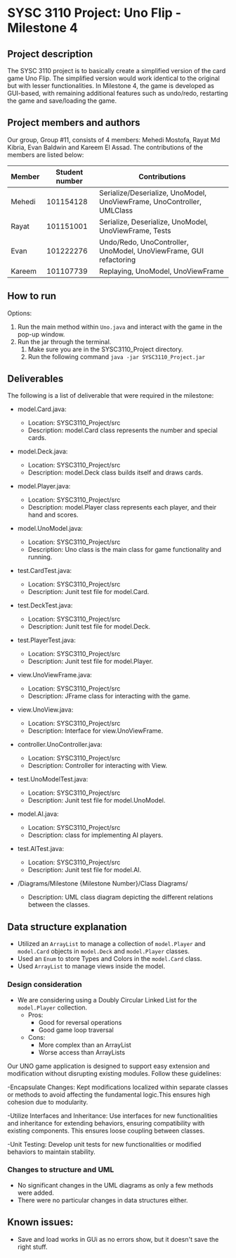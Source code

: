 # SYSC 3110 Project: Uno Flip - Milestone 4

## Project description
The SYSC 3110 project is to basically create a simplified version of the card game Uno Flip. The simplified version would work identical to the original but with 
lesser functionalities. In Milestone 4, the game is developed as GUI-based, with remaining additional features such as undo/redo, restarting the game and save/loading the game.

## Project members and authors
Our group, Group #11, consists of 4 members: Mehedi Mostofa, Rayat Md Kibria, Evan Baldwin and Kareem El Assad. The contributions of the members are listed below:

| Member | Student number | Contributions                                                                       |
|--------|----------------|-------------------------------------------------------------------------------------|
| Mehedi | 101154128      | Serialize/Deserialize, UnoModel, UnoViewFrame, UnoController, UMLClass |
| Rayat  | 101151001      | Serialize, Deserialize, UnoModel, UnoViewFrame, Tests                                       |
| Evan   | 101222276      | Undo/Redo, UnoController, UnoModel, UnoViewFrame, GUI refactoring  |
| Kareem | 101107739      | Replaying, UnoModel, UnoViewFrame                                                                          |

## How to run
Options:
1) Run the main method within `Uno.java` and interact with the game in the pop-up window.
2) Run the jar through the terminal.
   1. Make sure you are in the SYSC3110_Project directory.
   2. Run the following command `java -jar SYSC3110_Project.jar`

## Deliverables
The following is a list of deliverable that were required in the milestone:

- model.Card.java:
	- Location: SYSC3110_Project/src
	- Description: model.Card class represents the number and special cards. 

- model.Deck.java:
	- Location: SYSC3110_Project/src
	- Description: model.Deck class builds itself and draws cards.

- model.Player.java:
	- Location: SYSC3110_Project/src
	- Description: model.Player class represents each player, and their hand and scores.

- model.UnoModel.java:
	- Location: SYSC3110_Project/src
	- Description: Uno class is the main class for game functionality and running. 
	
- test.CardTest.java:
	- Location: SYSC3110_Project/src
	- Description: Junit test file for model.Card.	

- test.DeckTest.java:
	- Location: SYSC3110_Project/src
	- Description: Junit test file for model.Deck.

- test.PlayerTest.java:
	- Location: SYSC3110_Project/src
	- Description: Junit test file for model.Player.

- view.UnoViewFrame.java:
	- Location: SYSC3110_Project/src
	- Description: JFrame class for interacting with the game.

- view.UnoView.java:
	- Location: SYSC3110_Project/src
	- Description: Interface for view.UnoViewFrame.

- controller.UnoController.java:
	- Location: SYSC3110_Project/src
	- Description: Controller for interacting with View.

- test.UnoModelTest.java:
	- Location: SYSC3110_Project/src
	- Description: Junit test file for model.UnoModel.

- model.AI.java:
	- Location: SYSC3110_Project/src
	- Description: class for implementing AI players.

- test.AITest.java:
	- Location: SYSC3110_Project/src
	- Description: Junit test file for model.AI.

- /Diagrams/Milestone {Milestone Number}/Class Diagrams/
	- Description: UML class diagram depicting the different relations between the classes.


##  Data structure explanation

- Utilized an `ArrayList` to manage a collection of `model.Player` and `model.Card` objects in `model.Deck` and `model.Player` classes.
- Used an `Enum` to store Types and Colors in the `model.Card` class.
- Used `ArrayList` to manage views inside the model.

### Design consideration

- We are considering using a Doubly Circular Linked List for the `model.Player` collection. 
  - Pros:
    - Good for reversal operations
    - Good game loop traversal 
  - Cons:
    - More complex than an ArrayList 
    - Worse access than ArrayLists
      
Our UNO game application is designed to support easy extension and modification without disrupting existing modules. Follow these guidelines:

-Encapsulate Changes: Kept modifications localized within separate classes or methods to avoid affecting the fundamental logic.This ensures high cohesion due to modularity.

-Utilize Interfaces and Inheritance: Use interfaces for new functionalities and inheritance for extending behaviors, ensuring compatibility with existing components. This ensures loose coupling between classes.

-Unit Testing: Develop unit tests for new functionalities or modified behaviors to maintain stability.

### Changes to structure and UML

- No significant changes in the UML diagrams as only a few methods were added.
- There were no particular changes in data structures either.

## Known issues:
- Save and load works in GUi as no errors show, but it doesn't save the right stuff.

